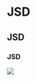 # JSD
## JSD
### JSD

<img src = "Downloads\jsd-logo-jsd-letter-jsd-letter-logo-design-initials-jsd-logo-linked-with-circle-and-uppercase-monogram-logo-jsd-typography-for-technology-business-and-real-estate-brand-vector.jpg">
